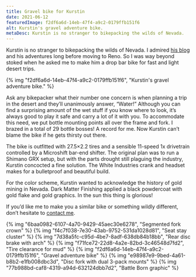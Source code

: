 ```yaml
---
title: Gravel bike for Kurstin
date: 2021-06-12
featuredImage: f2df6a6d-14eb-47f4-a9c2-0179ffb151f6
alt: Kurstin's gravel adventure bike.
metaDesc: Kurstin is no stranger to bikepacking the wilds of Nevada.
---
```

Kurstin is no stranger to bikepacking the wilds of Nevada. I admired [his blog](https://bikepackingnv.blog/) and his adventures long before moving to Reno. So I was way beyond stoked when he asked me to make him a drop bar bike for fast and light desert trips.

{% img "f2df6a6d-14eb-47f4-a9c2-0179ffb151f6", "Kurstin's gravel adventure bike." %}

Ask any bikepacker what their number one concern is when planning a trip in the desert and they’ll unanimously answer, “Water!” Although you can find a surprising amount of the wet stuff if you know where to look, it’s always good to play it safe and carry a lot of it with you. To accommodate this need, we put bottle mounting points all over the frame and fork. I brazed in a total of 29 bottle bosses! A record for me. Now Kurstin can’t blame the bike if he gets thirsty out there.

The bike is outfitted with 27.5×2.2 tires and a sensible 11-speed 1x drivetrain controlled by a Microshift bar-end shifter. The original plan was to run a Shimano GRX setup, but with the parts drought still plaguing the industry, Kurstin concocted a fine solution. The White Industries crank and headset makes for a bulletproof and beautiful build.

For the color scheme, Kurstin wanted to acknowledge the history of gold mining in Nevada. Dark Matter Finishing applied a black powdercoat with gold flake and gold graphics. In the sun this thing is glorious!

If you’d like me to make you a similar bike or something wildly different, don’t hesitate to [contact me](https://manzanitacycles.com/contact/).

{% img "6baa0982-6107-4a70-9429-45aec30e6278", "Segmented fork crown" %}
{% img "f4c7f038-7e30-43ab-9752-531da1028d81", "Seat stay cluster" %}
{% img "7d38a5fc-c95d-4be7-8adf-638db84b18bb", "Rear disc brake with arch" %}
{% img "f71fce72-22d8-4a2e-82bd-3c46548d7fd2", "Tire clearance for mud" %}
{% img "f2df6a6d-14eb-47f4-a9c2-0179ffb151f6", "Gravel adventure bike" %}
{% img "e98987e9-9bed-4a61-b8b2-e1fb008dbc3d", "Disc fork with dual 3-pack mounts" %}
{% img "77b988bd-caf8-4319-a94d-632124dbb7d2", "Battle Born graphic" %}






